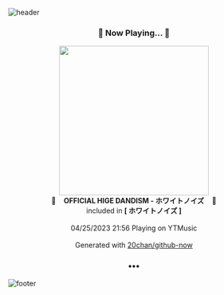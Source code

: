 ![header](https://capsule-render.vercel.app/api?type=wave&height=170&section=header&fontColor=090707&fontAlignX=45&fontAlignY=65&fontSize=100)

<h3 align="center">🎵 Now Playing... 🎵</h3>
<p align="center">
  <a href="https://music.youtube.com/watch?v=R2UiaXn9_J8">
    <img width="300" src="https://lh3.googleusercontent.com/rSGFGZegbZwpzyLSCZHME9JXQZ0mKMZlYqxrAcfMtPrFUOI09S1avWHRIVDMIfbxNlW1FSmKmIgNH9A">
  </a>
  <br>
  🎵&nbsp&nbsp&nbsp <b>OFFICIAL HIGE DANDISM - ホワイトノイズ</b> &nbsp&nbsp&nbsp🎵
  <br>
  included in <b>[ ホワイトノイズ ]</b>
  
  <br />
  <br />
  04/25/2023 21:56 Playing on YTMusic
  <br />
  <br />
  Generated with <a href="https://github.com/20chan/github-now">20chan/github-now</a>
</p>

<h3 align="center">•••</h3>

![footer](https://capsule-render.vercel.app/api?type=wave&height=150&section=footer)
